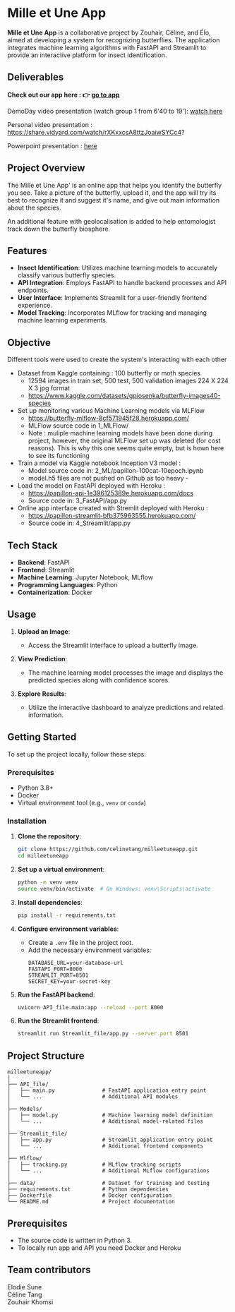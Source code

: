 # Mille et Une App

**Mille et Une App** is a collaborative project by Zouhair, Céline, and Élo, aimed at developing a system for recognizing butterflies. The application integrates machine learning algorithms with FastAPI and Streamlit to provide an interactive platform for insect identification.

## Deliverables

**Check out our app here : 👉 [go to app](https://papillon-streamlit-bfb375963555.herokuapp.com/)**

DemoDay video presentation (watch group 1 from 6'40 to 19'): [watch here](https://www.youtube.com/watch?v=5qngzP4DGGU )

Personal video presentation : https://share.vidyard.com/watch/rXKxxcsA8ttzJoaiwSYCc4?

Powerpoint presentation : [here](https://docs.google.com/presentation/d/1iaaTtyrFAPNk3UaQ-5sxpDKRRIIILs7gO6IsiAauOXQ/edit#slide=id.ga5178bf3d4_2_0)

## Project Overview

The Mille et Une App' is an online app that helps you identify the butterfly you see. Take a picture of the butterfly, upload it, and the app will try its best to recognize it and suggest it's name, and give out main information about the species.

An additional feature with geolocalisation is added to help entomologist track down the butterfly biosphere.

## Features

- **Insect Identification**: Utilizes machine learning models to accurately classify various butterfly species.
- **API Integration**: Employs FastAPI to handle backend processes and API endpoints.
- **User Interface**: Implements Streamlit for a user-friendly frontend experience.
- **Model Tracking**: Incorporates MLflow for tracking and managing machine learning experiments.


## Objective
Different tools were used to create the system's interacting with each other

- Dataset from Kaggle containing : 100 butterfly or moth species
    - 12594 images in train set, 500 test, 500 validation images 224 X 224 X 3 jpg format 
    - https://www.kaggle.com/datasets/gpiosenka/butterfly-images40-species
- Set up monitoring various Machine Learning models via MLFlow
    - https://butterfly-mlflow-8cf571945f28.herokuapp.com/
    - MLFlow source code in 1_MLFlow/
    - Note : muliple machine learning models have been done during project, however, the original MLFlow set up was deleted (for cost reasons). This is why this one seems quite empty, but is hown here to see its functioning
- Train a model via Kaggle notebook Inception V3 model : 
    - Model source code in: 2_ML/papillon-100cat-10epoch.ipynb
    - model.h5 files are not pushed on Github as too heavy -
- Load the model on FastAPI deployed with Heroku : 
    - https://papillon-api-1e396125389e.herokuapp.com/docs
    - Source code in: 3_FastAPI/app.py
- Online app interface created with Stremlit deployed with Heroku : 
    - https://papillon-streamlit-bfb375963555.herokuapp.com/
    - Source code in: 4_Streamlit/app.py
 
## Tech Stack

- **Backend**: FastAPI
- **Frontend**: Streamlit
- **Machine Learning**: Jupyter Notebook, MLflow
- **Programming Languages**: Python
- **Containerization**: Docker

## Usage

1. **Upload an Image**:
   - Access the Streamlit interface to upload a butterfly image.

2. **View Prediction**:
   - The machine learning model processes the image and displays the predicted species along with confidence scores.

3. **Explore Results**:
   - Utilize the interactive dashboard to analyze predictions and related information.



## Getting Started

To set up the project locally, follow these steps:

### Prerequisites

- Python 3.8+
- Docker
- Virtual environment tool (e.g., `venv` or `conda`)

### Installation

1. **Clone the repository**:
   ```bash
   git clone https://github.com/celinetang/milleetuneapp.git
   cd milleetuneapp
   ```

2. **Set up a virtual environment**:
   ```bash
   python -m venv venv
   source venv/bin/activate  # On Windows: venv\Scripts\activate
   ```

3. **Install dependencies**:
   ```bash
   pip install -r requirements.txt
   ```

4. **Configure environment variables**:
   - Create a `.env` file in the project root.
   - Add the necessary environment variables:
     ```env
     DATABASE_URL=your-database-url
     FASTAPI_PORT=8000
     STREAMLIT_PORT=8501
     SECRET_KEY=your-secret-key
     ```

5. **Run the FastAPI backend**:
   ```bash
   uvicorn API_file.main:app --reload --port 8000
   ```

6. **Run the Streamlit frontend**:
   ```bash
   streamlit run Streamlit_file/app.py --server.port 8501
   ```

## Project Structure

```
milleetuneapp/
│
├── API_file/
│   ├── main.py               # FastAPI application entry point
│   └── ...                   # Additional API modules
│
├── Models/
│   ├── model.py              # Machine learning model definition
│   └── ...                   # Additional model-related files
│
├── Streamlit_file/
│   ├── app.py                # Streamlit application entry point
│   └── ...                   # Additional frontend components
│
├── Mlflow/
│   ├── tracking.py           # MLflow tracking scripts
│   └── ...                   # Additional MLflow configurations
│
├── data/                     # Dataset for training and testing
├── requirements.txt          # Python dependencies
├── Dockerfile                # Docker configuration
└── README.md                 # Project documentation
```


## Prerequisites

- The source code is written in Python 3.
- To locally run app and API you need Docker and Heroku 

## Team contributors
Elodie Sune<br/>
Céline Tang<br/>
Zouhair Khomsi<br/>
